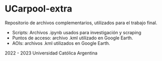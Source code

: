 # UCarpool-extra

Repositorio de archivos complementarios, utilizados para el trabajo final.
- Scripts: Archivos .ipynb usados para investigación y scraping
- Puntos de acceso: archivo .kml utilizado en Google Earth.
- AOIs: archivos .kml utilizados en Google Earth.

2022 - 2023
Universidad Católica Argentina
